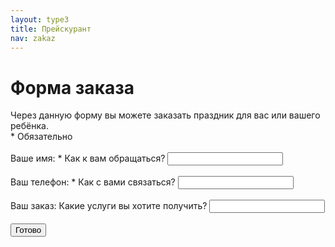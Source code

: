 ```yaml
---
layout: type3
title: Прейскурант
nav: zakaz
---
```

<div class="ss-form-container">
<div class="ss-form-heading"><h1 class="ss-form-title">&#1060;&#1086;&#1088;&#1084;&#1072; &#1079;&#1072;&#1082;&#1072;&#1079;&#1072;</h1>
<p></p>
<div class="ss-form-desc ss-no-ignore-whitespace">Через данную форму вы можете заказать праздник для вас или вашего ребёнка.</div>

<hr class="ss-email-break" style="display:none;">
<div class="ss-required-asterisk">* Обязательно</div></div>
<div class="ss-form"><form action="https://docs.google.com/spreadsheet/formResponse?formkey=dDNyYktXMmp0ems5LTBMVFNaYmNxS0E6MQ&amp;ifq" method="POST" id="ss-form">

<br>
<div class="errorbox-good">
<div class="ss-item ss-item-required ss-text"><div class="ss-form-entry"><label class="ss-q-title" for="entry_0">&#1042;&#1072;&#1096;&#1077; &#1080;&#1084;&#1103;:
<span class="ss-required-asterisk">*</span></label>
<label class="ss-q-help" for="entry_0">&#1050;&#1072;&#1082; &#1082; &#1074;&#1072;&#1084; &#1086;&#1073;&#1088;&#1072;&#1097;&#1072;&#1090;&#1100;&#1089;&#1103;?</label>
<input type="text" name="entry.0.single" value="" class="ss-q-short" id="entry_0"></div></div></div>
<br> <div class="errorbox-good">
<div class="ss-item ss-item-required ss-text"><div class="ss-form-entry"><label class="ss-q-title" for="entry_1">&#1042;&#1072;&#1096; &#1090;&#1077;&#1083;&#1077;&#1092;&#1086;&#1085;:
<span class="ss-required-asterisk">*</span></label>
<label class="ss-q-help" for="entry_1">&#1050;&#1072;&#1082; &#1089; &#1074;&#1072;&#1084;&#1080; &#1089;&#1074;&#1103;&#1079;&#1072;&#1090;&#1100;&#1089;&#1103;?</label>
<input type="text" name="entry.1.single" value="" class="ss-q-short" id="entry_1"></div></div></div>
<br> <div class="errorbox-good">
<div class="ss-item  ss-text"><div class="ss-form-entry"><label class="ss-q-title" for="entry_2">&#1042;&#1072;&#1096; &#1079;&#1072;&#1082;&#1072;&#1079;:
</label>
<label class="ss-q-help" for="entry_2">&#1050;&#1072;&#1082;&#1080;&#1077; &#1091;&#1089;&#1083;&#1091;&#1075;&#1080; &#1074;&#1099; &#1093;&#1086;&#1090;&#1080;&#1090;&#1077; &#1087;&#1086;&#1083;&#1091;&#1095;&#1080;&#1090;&#1100;?</label>
<input type="text" name="entry.2.single" value="" class="ss-q-short" id="entry_2"></div></div></div>
<br>
<input type="hidden" name="pageNumber" value="0">
<input type="hidden" name="backupCache" value="">


<div class="ss-item ss-navigate"><div class="ss-form-entry">
<input type="submit" name="submit" value="&#1043;&#1086;&#1090;&#1086;&#1074;&#1086;"></div></div></form>
<script type="text/javascript">
      
      (function() {
var divs = document.getElementById('ss-form').
getElementsByTagName('div');
var numDivs = divs.length;
for (var j = 0; j < numDivs; j++) {
if (divs[j].className == 'errorbox-bad') {
divs[j].lastChild.firstChild.lastChild.focus();
return;
}
}
for (var i = 0; i < numDivs; i++) {
var div = divs[i];
if (div.className == 'ss-form-entry' &&
div.firstChild &&
div.firstChild.className == 'ss-q-title') {
div.lastChild.focus();
return;
}
}
})();
      </script></div>